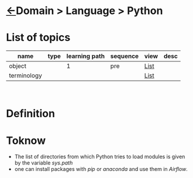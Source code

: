 <head><link rel="stylesheet" href="../../../md.css"/><script src="../../../md.js"></script></head>

[//]: #(Reference)
[Repo_Readme]:   ../../list/language_list.md

[Term_List]:     ./list/term_list.md
[Object_List]:   ./list/object_list.md

# [&larr;][Repo_Readme]Domain > Language > Python

# List of topics
|name|type|learning path|sequence|view|desc|
|-|-|-|-|-|-|
|object||1|pre|[List][Object_List]|
|terminology||||[List][Term_List]|
<br>


# Definition

# Toknow
- The list of directories from which Python tries to load modules is given by the variable *sys.path*
- one can install packages with *pip* or *anaconda* and use them in *Airflow*.